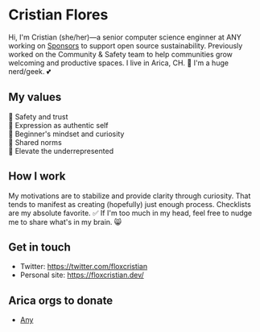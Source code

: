 # Cristian Flores
Hi, I'm Cristian (she/her)—a senior computer science enginner at ANY working on [Sponsors](https://github.com/sponsors) to support open source sustainability. Previously worked on the Community & Safety team to help communities grow welcoming and productive spaces. I live in Arica, CH. 🙌 I'm a huge nerd/geek. 💕

## My values
💖 Safety and trust<br>
🌟 Expression as authentic self<br>
🍏 Beginner's mindset and curiosity<br>
🙌 Shared norms<br>
🚀 Elevate the underrepresented

## How I work
My motivations are to stabilize and provide clarity through curiosity. That tends to manifest as creating (hopefully) just enough process. Checklists are my absolute favorite. ✅ If I'm too much in my head, feel free to nudge me to share what's in my brain. 😸

## Get in touch
- Twitter: https://twitter.com/floxcristian
- Personal site: https://floxcristian.dev/

## Arica orgs to donate
- [Any](https://www.any.com)
